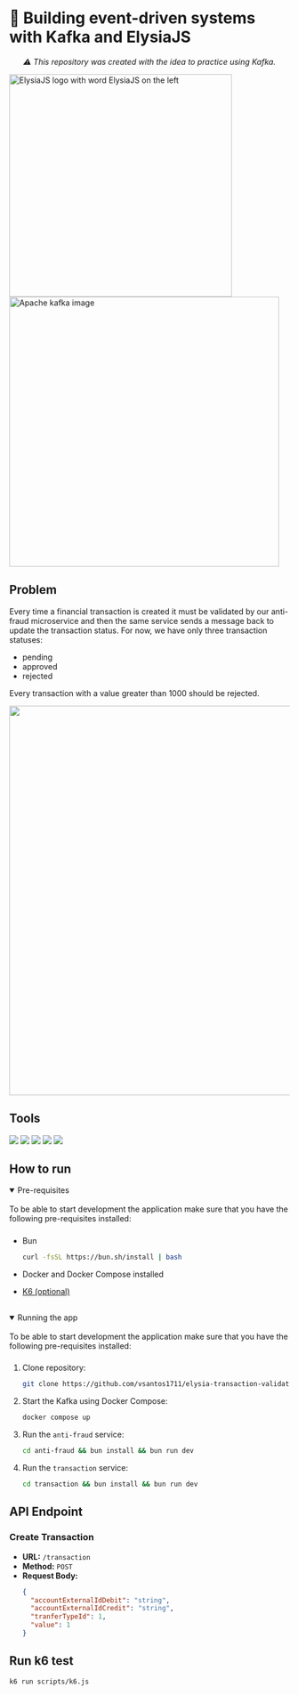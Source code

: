 <!-- Title -->
<h1> 🐬 Building event-driven systems with Kafka and ElysiaJS</h1>

<!-- Short description -->
<p align="center">
<i> ⚠️ This repository was created with the idea to practice using Kafka.</i>
<div>
  <img src="https://github.com/elysiajs/elysia/assets/35027979/15653752-866c-4525-99f9-edde0aafc856" alt="ElysiaJS logo with word ElysiaJS on the left" width="400px" />
  <img src="https://raw.githubusercontent.com/vsantos1711/elysia-transaction-validator/main/assets/kafka-image.png" alt="Apache kafka image" width="485px" />
</div>
</p>

## Problem

Every time a financial transaction is created it must be validated by our anti-fraud microservice and then the same service sends a message back to update the transaction status. For now, we have only three transaction statuses:

- pending
- approved
- rejected

Every transaction with a value greater than 1000 should be rejected.

<p align=center>
<img src="https://raw.githubusercontent.com/vsantos1711/elysia-transaction-validator/main/assets/diagram.png" width="700px"/>
</p>

## Tools

[<img src="https://img.shields.io/badge/Bun-%23000000.svg?style=for-the-badge&logo=bun&logoColor=white" />](https://bun.sh/)
[<img src="https://img.shields.io/badge/Elysia-565656?style=for-the-badge" />](https://elysiajs.com/)
[<img src="https://img.shields.io/badge/Apache%20Kafka-000?style=for-the-badge&logo=apachekafka" />](https://kafka.apache.org/)
[<img src="https://img.shields.io/badge/drizzle-C5F74F?style=for-the-badge&logo=drizzle&logoColor=black" />](https://orm.drizzle.team/)
[<img src="https://img.shields.io/badge/postgres-%23316192.svg?style=for-the-badge&logo=postgresql&logoColor=white" />](https://www.postgresql.org/)

## How to run

<details open>
<summary>
Pre-requisites
</summary> <br />
To be able to start development the application make sure that you have the following pre-requisites installed:

###

- Bun

  ```bash
  curl -fsSL https://bun.sh/install | bash
  ```

- Docker and Docker Compose installed
- [K6 (optional)](https://k6.io/docs/get-started/installation/)

##

</details>

<details open>
<summary>
Running the app
</summary> <br />
To be able to start development the application make sure that you have the following pre-requisites installed:

###

1. Clone repository:

   ```bash
   git clone https://github.com/vsantos1711/elysia-transaction-validate.git && cd elysia-transaction-validate
   ```

2. Start the Kafka using Docker Compose:

   ```bash
   docker compose up
   ```

3. Run the `anti-fraud` service:

   ```bash
   cd anti-fraud && bun install && bun run dev
   ```

4. Run the `transaction` service:

   ```bash
   cd transaction && bun install && bun run dev
   ```

   </details>

## API Endpoint

### Create Transaction

- **URL:** `/transaction`
- **Method:** `POST`
- **Request Body:**
  ```json
  {
    "accountExternalIdDebit": "string",
    "accountExternalIdCredit": "string",
    "tranferTypeId": 1,
    "value": 1
  }
  ```

## Run k6 test

```bash
k6 run scripts/k6.js
```
